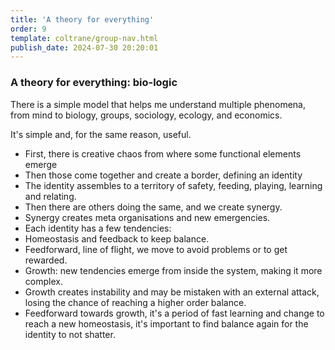 ```yaml
---
title: 'A theory for everything'
order: 9
template: coltrane/group-nav.html
publish_date: 2024-07-30 20:20:01
---
```

### A theory for everything: bio-logic

There is a simple model that helps me understand multiple phenomena, from mind to biology, groups, sociology, ecology, and economics.

It's simple and, for the same reason, useful.

- First, there is creative chaos from where some functional elements emerge
- Then those come together and create a border, defining an identity
- The identity assembles to a territory of safety, feeding, playing, learning and relating.
- Then there are others doing the same, and we create synergy.
- Synergy creates meta organisations and new emergencies.
- Each identity has a few tendencies:
- Homeostasis and feedback to keep balance.
- Feedforward, line of flight, we move to avoid problems or to get rewarded.
- Growth: new tendencies emerge from inside the system, making it more complex.
- Growth creates instability and may be mistaken with an external attack, losing the chance of reaching a higher order balance.
- Feedforward towards growth, it's a period of fast learning and change to reach a new homeostasis, it's important to find balance again for the identity to not shatter.

#